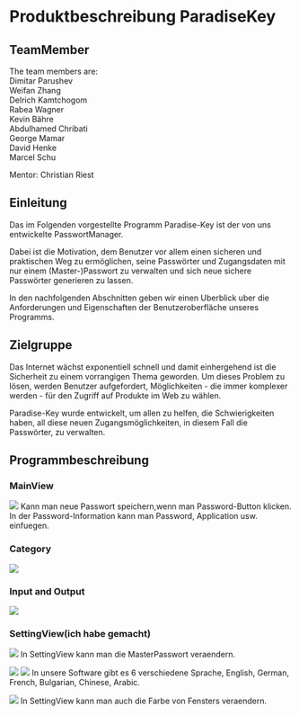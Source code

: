 # Produktbeschreibung ParadiseKey
## TeamMember

 The team members are:  
 Dimitar Parushev   
 Weifan Zhang  
 Delrich Kamtchogom  
 Rabea Wagner   
 Kevin Bähre  
 Abdulhamed Chribati   
 George Mamar   
 David Henke   
 Marcel Schu  

Mentor: Christian Riest  
## Einleitung
Das im Folgenden vorgestellte Programm Paradise-Key ist der von uns entwickelte PasswortManager.

Dabei ist die Motivation, dem Benutzer vor allem einen sicheren und praktischen Weg zu ermöglichen, seine Passwörter und Zugangsdaten mit nur einem (Master-)Passwort zu verwalten und sich neue sichere Passwörter generieren zu lassen.

In den nachfolgenden Abschnitten geben wir einen Uberblick uber die Anforderungen und Eigenschaften der Benutzeroberfläche unseres Programms.

## Zielgruppe
Das Internet wächst exponentiell schnell und damit einhergehend ist die Sicherheit zu einem vorrangigen Thema geworden. Um dieses Problem zu lösen, werden Benutzer aufgefordert, Möglichkeiten - die immer komplexer werden - für den Zugriff auf Produkte im Web zu wählen.

Paradise-Key wurde entwickelt, um allen zu helfen, die Schwierigkeiten haben, all diese neuen Zugangsmöglichkeiten, in diesem Fall die Passwörter, zu verwalten.

## Programmbeschreibung
### MainView
![](https://i.imgur.com/REEUwbQ.png)
Kann man neue Passwort speichern,wenn man Password-Button klicken. In der Password-Information kann man Password, Application usw. einfuegen.

### Category
![](https://i.imgur.com/VCE07AW.png)

### Input and Output
![](https://i.imgur.com/VOEqZHK.png)

### SettingView(ich habe gemacht)
![](https://i.imgur.com/FDeRgeG.png)
In SettingView kann man die MasterPasswort veraendern.

![](https://i.imgur.com/3wFA8yO.png)
![](https://i.imgur.com/s3e5YnK.png)
In unsere Software gibt es 6 verschiedene Sprache, English, German, French, Bulgarian, Chinese, Arabic.

![](https://i.imgur.com/439Lepu.png)
In SettingView kann man auch die Farbe von Fensters veraendern.

